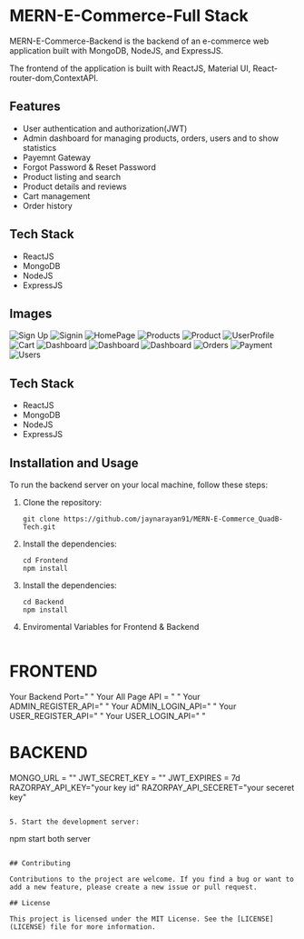 
# MERN-E-Commerce-Full Stack

MERN-E-Commerce-Backend is the backend of an e-commerce web application built with MongoDB, NodeJS, and ExpressJS.

The frontend of the application is built with ReactJS, Material UI, React-router-dom,ContextAPI. 

## Features

- User authentication and authorization(JWT)
- Admin dashboard for managing products, orders, users and to show statistics
- Payemnt Gateway
- Forgot Password & Reset Password
- Product listing and search
- Product details and reviews
- Cart management
- Order history

## Tech Stack

- ReactJS
- MongoDB
- NodeJS
- ExpressJS

## Images

![Sign Up](https://res.cloudinary.com/dhmcuv07b/image/upload/v1732470885/Screenshot_2024-11-24_232330_gmhfyd.png)
![Signin](https://res.cloudinary.com/dhmcuv07b/image/upload/v1732470885/Screenshot_2024-11-24_232315_rzg5fx.png)
![HomePage](https://res.cloudinary.com/dhmcuv07b/image/upload/v1732470893/Homepage_sio9ua.png)
![Products](https://res.cloudinary.com/dxguqzge7/image/upload/v1682853695/Products_vxf8pr.png)
![Product](https://res.cloudinary.com/dxguqzge7/image/upload/v1682853694/Product_tnba6w.png)
![UserProfile](https://res.cloudinary.com/dhmcuv07b/image/upload/v1732470885/Profile_l5wwld.png)
![Cart](https://res.cloudinary.com/dxguqzge7/image/upload/v1682853693/Cart_zpzmwr.png)
![Dashboard](https://res.cloudinary.com/dxguqzge7/image/upload/v1682853694/Stat1_asehhd.png)
![Dashboard](https://res.cloudinary.com/dxguqzge7/image/upload/v1682853694/Stat2_tw25cm.png)
![Dashboard](https://res.cloudinary.com/dxguqzge7/image/upload/v1682956688/Stat3_rslfzi.png)
![Orders](https://res.cloudinary.com/dxguqzge7/image/upload/v1682956689/Orders_cyfzkp.png)
![Payment](https://res.cloudinary.com/dxguqzge7/image/upload/v1682853693/Payment_xrucd9.png)
![Users](https://res.cloudinary.com/dxguqzge7/image/upload/v1682956689/Users_nxx1cs.png)


## Tech Stack

- ReactJS
- MongoDB
- NodeJS
- ExpressJS

## Installation and Usage

To run the backend server on your local machine, follow these steps:

1. Clone the repository:

   ```
   git clone https://github.com/jaynarayan91/MERN-E-Commerce_QuadB-Tech.git
   ```

2. Install the dependencies:

   ```
   cd Frontend
   npm install
   ```

3. Install the dependencies:

   ```
   cd Backend
   npm install
   ```

4. Enviromental Variables for Frontend & Backend
   ```
# FRONTEND
Your Backend Port=" "
Your All Page API = " "
Your ADMIN_REGISTER_API=" "
Your ADMIN_LOGIN_API=" "
Your USER_REGISTER_API=" "
Your USER_LOGIN_API=" "


# BACKEND
MONGO_URL = ""
JWT_SECRET_KEY = ""
JWT_EXPIRES = 7d
RAZORPAY_API_KEY="your key id"
RAZORPAY_API_SECERET="your seceret key"

```

5. Start the development server:

   ```
   npm start both server
   ```

## Contributing

Contributions to the project are welcome. If you find a bug or want to add a new feature, please create a new issue or pull request.

## License

This project is licensed under the MIT License. See the [LICENSE](LICENSE) file for more information.
